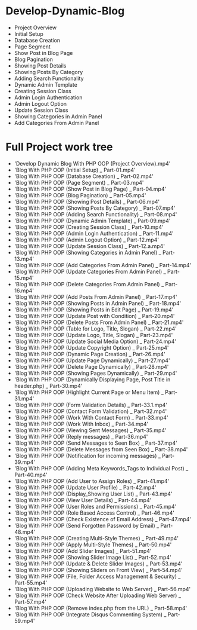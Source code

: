# Develop-Dynamic-Blog

- Project Overview
- Initial Setup
- Database Creation
- Page Segment
- Show Post in Blog Page
- Blog Pagination
- Showing Post Details
- Showing Posts By Category
- Adding Search Functionality
- Dynamic Admin Template
- Creating Session Class
- Admin Login Authentication
- Admin Logout Option
- Update Session Class
- Showing Categories in Admin Panel
- Add Categories From Admin Panel
# Full Project work tree

- 'Develop Dynamic Blog With PHP OOP (Project Overview).mp4'
- 'Blog With PHP OOP (Initial Setup) _ Part-01.mp4'
- 'Blog With PHP OOP (Database Creation) _ Part-02.mp4'
- 'Blog With PHP OOP (Page Segment) _ Part-03.mp4'
- 'Blog With PHP OOP (Show Post in Blog Page) _ Part-04.mp4'
- 'Blog With PHP OOP (Blog Pagination) _ Part-05.mp4'
- 'Blog With PHP OOP (Showing Post Details) _ Part-06.mp4'
- 'Blog With PHP OOP (Showing Posts By Category) _ Part-07.mp4'
- 'Blog With PHP OOP (Adding Search Functionality) _ Part-08.mp4'
- 'Blog With PHP OOP (Dynamic Admin Template) _ Part-09.mp4'
- 'Blog With PHP OOP (Creating Session Class) _ Part-10.mp4'
- 'Blog With PHP OOP (Admin Login Authentication) _ Part-11.mp4'
- 'Blog With PHP OOP (Admin Logout Option) _ Part-12.mp4'
- 'Blog With PHP OOP (Update Session Class) _ Part-12.a.mp4'
- 'Blog With PHP OOP (Showing Categories in Admin Panel) _ Part-13.mp4'
- 'Blog With PHP OOP (Add Categories From Admin Panel) _ Part-14.mp4'
- 'Blog With PHP OOP (Update Categories From Admin Panel) _ Part-15.mp4'
- 'Blog With PHP OOP (Delete Categories From Admin Panel) _ Part-16.mp4'
- 'Blog With PHP OOP (Add Posts From Admin Panel) _ Part-17.mp4'
- 'Blog With PHP OOP (Showing Posts in Admin Panel) _ Part-18.mp4'
- 'Blog With PHP OOP (Showing Posts in Edit Page) _ Part-19.mp4'
- 'Blog With PHP OOP (Update Post with Condition) _ Part-20.mp4'
- 'Blog With PHP OOP (Delete Posts From Admin Panel) _ Part-21.mp4'
- 'Blog With PHP OOP (Table for Logo, Title, Slogan) _ Part-22.mp4'
- 'Blog With PHP OOP (Update Logo, Title, Slogan) _ Part-23.mp4'
- 'Blog With PHP OOP (Update Social Media Option) _ Part-24.mp4'
- 'Blog With PHP OOP (Update Copyright Option) _ Part-25.mp4'
- 'Blog With PHP OOP (Dynamic Page Creation) _ Part-26.mp4'
- 'Blog With PHP OOP (Update Page Dynamically) _ Part-27.mp4'
- 'Blog With PHP OOP (Delete Page Dynamically) _ Part-28.mp4'
- 'Blog With PHP OOP (Showing Pages Dynamically) _ Part-29.mp4'
- 'Blog With PHP OOP (Dynamically Displaying Page, Post Title in header.php) _ Part-30.mp4'
- 'Blog With PHP OOP (Highlight Current Page or Menu Item) _ Part-31.mp4'
- 'Blog With PHP OOP (Form Validation Details) _ Part-33.1.mp4'
- 'Blog With PHP OOP (Contact Form Validation) _ Part-32.mp4'
- 'Blog With PHP OOP (Work With Contact Form) _ Part-33.mp4'
- 'Blog With PHP OOP (Work With Inbox) _ Part-34.mp4'
- 'Blog With PHP OOP (Viewing Sent Messages) _ Part-35.mp4'
- 'Blog With PHP OOP (Reply messages) _ Part-36.mp4'
- 'Blog With PHP OOP (Send Messages to Seen Box) _ Part-37.mp4'
- 'Blog With PHP OOP (Delete Messages from Seen Box) _ Part-38.mp4'
- 'Blog With PHP OOP (Notification for incoming messages) _ Part-39.mp4'
- 'Blog With PHP OOP (Adding Meta Keywords_Tags to Individual Post) _ Part-40.mp4'
- 'Blog With PHP OOP (Add User to Assign Roles) _ Part-41.mp4'
- 'Blog With PHP OOP (Update User Profile) _ Part-42.mp4'
- 'Blog With PHP OOP (Display_Showing User List) _ Part-43.mp4'
- 'Blog With PHP OOP (View User Details) _ Part-44.mp4'
- 'Blog With PHP OOP (User Roles and Permissions) _ Part-45.mp4'
- 'Blog With PHP OOP (Role Based Access Control) _ Part-46.mp4'
- 'Blog With PHP OOP (Check Existence of Email Address) _ Part-47.mp4'
- 'Blog With PHP OOP (Send Forgotten Password by Email) _ Part-48.mp4'
- 'Blog With PHP OOP (Creating Multi-Style Themes) _ Part-49.mp4'
- 'Blog With PHP OOP (Apply Multi-Style Themes) _ Part-50.mp4'
- 'Blog With PHP OOP (Add Slider Images) _ Part-51.mp4'
- 'Blog With PHP OOP (Showing Slider Image List) _ Part-52.mp4'
- 'Blog With PHP OOP (Update & Delete Slider Images) _ Part-53.mp4'
- 'Blog With PHP OOP (Showing Sliders on Front View) _ Part-54.mp4'
- 'Blog With PHP OOP (File, Folder Access Management & Security) _ Part-55.mp4'
- 'Blog With PHP OOP (Uploading Website to Web Server) _ Part-56.mp4'
- 'Blog With PHP OOP (Check Website After Uploading Web Server) _ Part-57.mp4'
- 'Blog With PHP OOP (Remove index.php from the URL) _ Part-58.mp4'
- 'Blog With PHP OOP (Integrate Disqus Commenting System) _ Part-59.mp4'